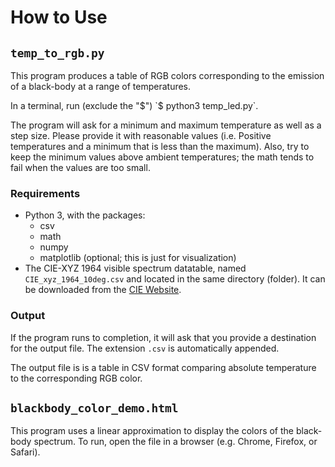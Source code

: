 # How to Use

## `temp_to_rgb.py`

This program produces a table of RGB colors corresponding to the emission of a
black-body at a range of temperatures.

In a terminal, run (exclude the "$") `$ python3 temp_led.py`.

The program will ask for a minimum and maximum temperature as well as a step
size.  Please provide it with reasonable values (i.e. Positive temperatures and
a minimum that is less than the maximum).  Also, try to keep the minimum values
above ambient temperatures; the math tends to fail when the values are too
small.

### Requirements

- Python 3, with the packages:
  - csv
  - math
  - numpy
  - matplotlib (optional; this is just for visualization)
- The CIE-XYZ 1964 visible spectrum datatable, named `CIE_xyz_1964_10deg.csv`
  and located in the same directory (folder).  It can be downloaded from the
  [CIE Website](https://cie.co.at/datatable/cie-1964-colour-matching-functions-10-degree-observer "CIE 1964 Colour-Matching Functions: 10 Degree Observer").

### Output

If the program runs to completion, it will ask that you provide a destination
for the output file.  The extension `.csv` is automatically appended.

The output file is is a table in CSV format comparing absolute temperature
to the corresponding RGB color.

## `blackbody_color_demo.html`

This program uses a linear approximation to display the colors of the black-body
spectrum.  To run, open the file in a browser (e.g. Chrome, Firefox, or Safari).

